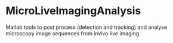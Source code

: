 # MicroLiveImagingAnalysis
Matlab tools to post process (detection and tracking) and analyse microscopy image sequences from invivo live imaging.
